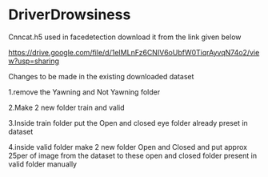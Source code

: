 # DriverDrowsiness
Cnncat.h5 used in facedetection download it from the link given below

https://drive.google.com/file/d/1eIMLnFz6CNIV6oUbfW0TiqrAyvqN74o2/view?usp=sharing

Changes to be made in the existing downloaded dataset

1.remove the Yawning and Not Yawning folder

2.Make 2 new folder train and valid

3.Inside train folder put the Open and closed eye folder already preset in dataset

4.inside valid folder make 2 new folder Open and Closed and put approx 25per of image from the dataset to these open and closed folder present in valid folder manually
